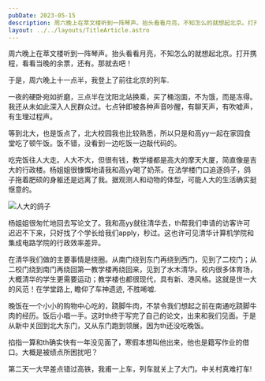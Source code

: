 ```yaml
---
pubDate: 2023-05-15
description: 周六晚上在萃文楼听到一阵琴声。抬头看看月亮，不知怎么的就想起北京。打开携程，看看当晚的余票，还有。那就去吧！
layout: ../../layouts/TitleArticle.astro
---
```


周六晚上在萃文楼听到一阵琴声。抬头看看月亮，不知怎么的就想起北京。打开携程，看看当晚的余票，还有。那就去吧！

于是，周六晚上十一点半，我登上了前往北京的列车.

一夜的硬卧宛如折磨，三点半在沈阳北站换乘，买了桶泡面，不为饿，而是冻得。我还从未如此深入人民群众过。七点钟即被各种声音吵醒，有聊天声，有吹嘘声，有生理过程声。

等到北大，也是饭点了，北大校园我也比较熟悉，所以只是和高yy一起在家园食堂吃了顿午饭。饭不错，没看到一边吃饭一边敲代码的。

吃完饭往人大走。人大不大，但很有钱，教学楼都是高大的摩天大厦，简直像是吉大的行政楼。杨姐姐很慷慨地请我和高yy喝了奶茶。在法学楼门口追逐鸽子，鸽子拖着肥硕的身躯还是远离了我。据观测人和动物的体型，可能人大的生活确实挺惬意的。

![人大的鸽子](https://static.yizhou.ac.cn/人大.JPG)

杨姐姐很匆忙地回去写论文了。我和高yy就往清华去，th帮我们申请的访客许可迟迟不下来，只好找了个学长给我们apply，秒过。这也许可见清华计算机学院和集成电路学院的行政效率差异。

在清华我们做的主要事情是绕圈。从南门绕到东门再绕到西门，见到了二校门；从二校门绕到南门再绕回第一教学楼再绕回来，见到了水木清华。校内很多体育场，大概清华的学生更需要运动；教学楼也都很现代，具有新、港风格。这就是世一大的风范！在学堂路上,
瞻仰了车神遗迹, 不胜唏嘘.

晚饭在一个小小的购物中心吃的，跷脚牛肉，不禁令我们想起之前在南通吃跷脚牛肉的经历。饭后小唱一手。这时th终于写完了自己的论文，出来和我们见面。于是从新中关回到北大东门，又从东门跑到领展，因为th还没吃晚饭。

掐指一算和th确实快有一年没见面了，寒假本想叫他出来，他也是籍写作业的借口。大概是被绩点所困扰吧？

第二天一大早差点错过高铁，我甫一上车，列车就关上了大门。中关村真难打车!
